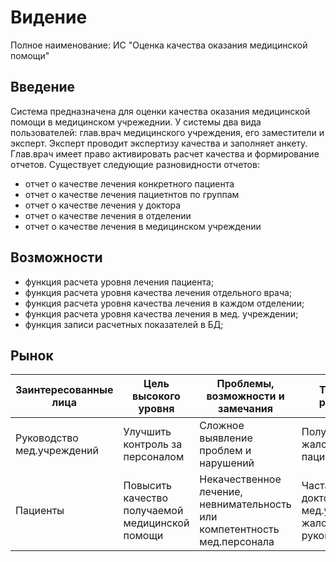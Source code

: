 # Видение
Полное наименование: ИС "Оценка качества оказания медицинской помощи"
## Введение 
Система предназначена для оценки качества оказания медицинской помощи в медицинском учрежеднии. У системы два вида пользователей: глав.врач медицинского учреждения, его заместители и эксперт. Эксперт проводит экспертизу качества и заполняет анкету. Глав.врач имеет право активировать расчет качества и формирование отчетов.
Существует следующие разновидности отчетов:
* отчет о качестве лечения конкретного пациента
* отчет о качестве лечения пациетнтов по группам
* отчет о качестве лечения у доктора
* отчет о качестве лечения в отделении
* отчет о качестве лечения в медицинском учреждении

## Возможности

* функция расчета уровня лечения пациента;
* функция расчета уровня качества лечения отдельного врача;
* функция расчета уровня качества лечения в каждом отделении;
* функция расчета уровня качества лечения в мед. учреждении;
* функция записи расчетных показателей в БД; 

## Рынок
Заинтересованные лица  | Цель высокого уровня | Проблемы, возможности и замечания | Текущие решения
-----------------------|----------------------|-----------------------------------|----------------
Руководство мед.учреждений | Улучшить контроль за персоналом | Сложное выявление проблем и нарушений | Получение жалоб от пациентов
Пациенты | Повысить качество получаемой медицинской помощи | Некачественное лечение, невнимательность или компетентность мед.персонала| Частая смена докторов и мед.учреждний, жалобы руководству

